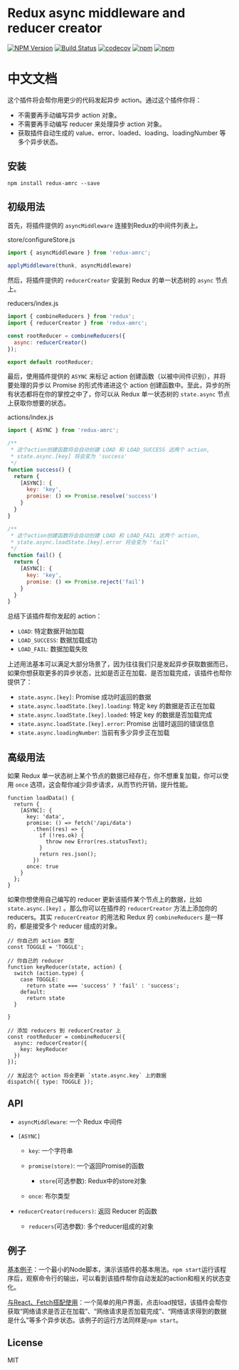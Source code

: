 # Redux async middleware and reducer creator

[![NPM Version](https://img.shields.io/npm/v/redux-amrc.svg?style=flat)](https://www.npmjs.com/package/redux-amrc)
[![Build Status](https://travis-ci.org/lewis617/redux-amrc.svg?branch=master)](https://travis-ci.org/lewis617/redux-amrc)
[![codecov](https://codecov.io/gh/lewis617/redux-amrc/branch/master/graph/badge.svg)](https://codecov.io/gh/lewis617/redux-amrc)
[![npm](https://img.shields.io/npm/dm/redux-amrc.svg?maxAge=2592000)](redux-amrc)
[![npm](https://img.shields.io/npm/l/redux-amrc.svg?maxAge=2592000)](redux-amrc)

# 中文文档

这个插件将会帮你用更少的代码发起异步 action。通过这个插件你将：

- 不需要再手动编写异步 action 对象。
- 不需要再手动编写 reducer 来处理异步 action 对象。
- 获取插件自动生成的 value、error、loaded、loading、loadingNumber 等多个异步状态。

## 安装

```
npm install redux-amrc --save
```

## 初级用法

首先，将插件提供的 `asyncMiddleware` 连接到Redux的中间件列表上。

store/configureStore.js

```js
import { asyncMiddleware } from 'redux-amrc';
	
applyMiddleware(thunk, asyncMiddleware)

```

然后，将插件提供的 `reducerCreator` 安装到 Redux 的单一状态树的 `async` 节点上。

reducers/index.js

```js
import { combineReducers } from 'redux';
import { reducerCreator } from 'redux-amrc';

const rootReducer = combineReducers({
  async: reducerCreator()
});

export default rootReducer;
```

最后，使用插件提供的 `ASYNC` 来标记 action 创建函数（以被中间件识别），并将要处理的异步以 Promise 的形式传递进这个 action 创建函数中。至此，异步的所有状态都将在你的掌控之中了，你可以从 Redux 单一状态树的 `state.async` 节点上获取你想要的状态。

actions/index.js

```js
import { ASYNC } from 'redux-amrc';

/**
 * 这个action创建函数将会自动创建 LOAD 和 LOAD_SUCCESS 这两个 action,
 * state.async.[key] 将会变为 'success'
 */
function success() {
  return {
    [ASYNC]: {
      key: 'key',
      promise: () => Promise.resolve('success')
    }
  }
}

/**
 * 这个action创建函数将会自动创建 LOAD 和 LOAD_FAIL 这两个 action,
 * state.async.loadState.[key].error 将会变为 'fail'
 */
function fail() {
  return {
    [ASYNC]: {
      key: 'key',
      promise: () => Promise.reject('fail')
    }
  }
}
```
总结下该插件帮你发起的 action：

* `LOAD`: 特定数据开始加载
* `LOAD_SUCCESS`: 数据加载成功
* `LOAD_FAIL`: 数据加载失败

上述用法基本可以满足大部分场景了，因为往往我们只是发起异步获取数据而已，如果你想获取更多的异步状态，比如是否正在加载、是否加载完成，该插件也帮你提供了：

* `state.async.[key]`: Promise 成功时返回的数据
* `state.async.loadState.[key].loading`: 特定 key 的数据是否正在加载
* `state.async.loadState.[key].loaded`: 特定 key 的数据是否加载完成
* `state.async.loadState.[key].error`: Promise 出错时返回的错误信息
* `state.async.loadingNumber`: 当前有多少异步正在加载

## 高级用法

如果 Redux 单一状态树上某个节点的数据已经存在，你不想重复加载，你可以使用 `once` 选项，这会帮你减少异步请求，从而节约开销，提升性能。

```
function loadData() {
  return {
    [ASYNC]: {
      key: 'data',
      promise: () => fetch('/api/data')
        .then((res) => {
          if (!res.ok) {
            throw new Error(res.statusText);
          }
          return res.json();
        })
      once: true
    }
  };
}
```
 
如果你想使用自己编写的 reducer 更新该插件某个节点上的数据，比如 `state.async.[key]` 。那么你可以在插件的 `reducerCreator` 方法上添加你的 reducers。其实 `reducerCreator` 的用法和 Redux 的 `combineReducers` 是一样的，都是接受多个 reducer 组成的对象。

```
// 你自己的 action 类型
const TOGGLE = 'TOGGLE';

// 你自己的 reducer
function keyReducer(state, action) {
  switch (action.type) {
    case TOGGLE:
      return state === 'success' ? 'fail' : 'success';
    default:
      return state
  }

}

// 添加 reducers 到 reducerCreator 上
const rootReducer = combineReducers({
  async: reducerCreator({
    key: keyReducer
  })
});

// 发起这个 action 将会更新 `state.async.key` 上的数据
dispatch({ type: TOGGLE }); 
```

## API

* `asyncMiddleware`: 一个 Redux 中间件

* `[ASYNC]`
	* `key`: 一个字符串
	* `promise(store)`: 一个返回Promise的函数
	
		* `store`(可选参数): Redux中的store对象
		
	* `once`: 布尔类型
	
* `reducerCreator(reducers)`: 返回 Reducer 的函数
	* `reducers`(可选参数): 多个reducer组成的对象
    
    
## 例子

[基本例子](https://github.com/lewis617/redux-amrc/tree/master/examples/01-basic)：一个最小的Node脚本，演示该插件的基本用法。`npm start`运行该程序后，观察命令行的输出，可以看到该插件帮你自动发起的action和相关的状态变化。

[与React、Fetch搭配使用](https://github.com/lewis617/redux-amrc/tree/master/examples/02-use-with-fetch)：一个简单的用户界面，点击load按钮，该插件会帮你获取“网络请求是否正在加载”、“网络请求是否加载完成”、“网络请求得到的数据是什么”等多个异步状态。该例子的运行方法同样是`npm start`。
    
## License

MIT

